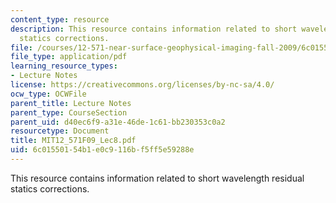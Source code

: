 ```yaml
---
content_type: resource
description: This resource contains information related to short wavelength residual
  statics corrections.
file: /courses/12-571-near-surface-geophysical-imaging-fall-2009/6c01550154b1e0c9116bf5ff5e59288e_MIT12_571F09_Lec8.pdf
file_type: application/pdf
learning_resource_types:
- Lecture Notes
license: https://creativecommons.org/licenses/by-nc-sa/4.0/
ocw_type: OCWFile
parent_title: Lecture Notes
parent_type: CourseSection
parent_uid: d40ec6f9-a31e-46de-1c61-bb230353c0a2
resourcetype: Document
title: MIT12_571F09_Lec8.pdf
uid: 6c015501-54b1-e0c9-116b-f5ff5e59288e
---
```

This resource contains information related to short wavelength residual statics corrections.